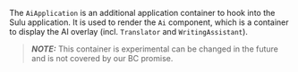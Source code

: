 The `AiApplication` is an additional application container to hook into the Sulu application. It is used to render the
`Ai` component, which is a container to display the AI overlay (incl. `Translator` and `WritingAssistant`).

> **_NOTE:_** This container is experimental can be changed in the future and is not covered by our BC promise.
